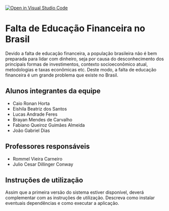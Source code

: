 [![Open in Visual Studio Code](https://classroom.github.com/assets/open-in-vscode-c66648af7eb3fe8bc4f294546bfd86ef473780cde1dea487d3c4ff354943c9ae.svg)](https://classroom.github.com/online_ide?assignment_repo_id=7598788&assignment_repo_type=AssignmentRepo)
# Falta de Educação Financeira no Brasil
Devido a falta de educação financeira, a população brasileira não é bem preparada para lidar com dinheiro, seja por causa do desconhecimento dos principais formas de investimentos, contexto socioeconômico atual, metodologias e taxas econômicas etc. Deste modo, a falta de educação financeira é um grande problema que existe no Brasil. 

## Alunos integrantes da equipe

* Caio Ronan Horta
* Eishila Beatriz dos Santos
* Lucas Andrade Feres
* Brayan Mendes de Carvalho
* Fabiano Queiroz Guimães Almeida
* João  Gabriel Dias

## Professores responsáveis

* Rommel Vieira Carneiro
* Julio Cesar Dillinger Conway

## Instruções de utilização

Assim que a primeira versão do sistema estiver disponível, deverá complementar com as instruções de utilização. Descreva como instalar eventuais dependências e como executar a aplicação.
